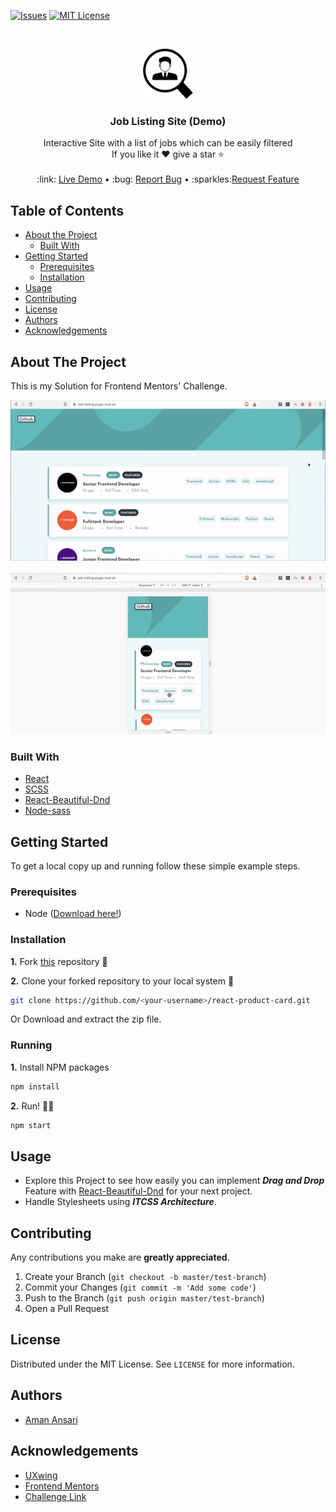 [![Issues][issues-shield]][issues-url]
[![MIT License][license-shield]][license-url]

<!-- PROJECT LOGO -->
<br />
<p align="center">
  <a href="https://job-listing-page.now.sh">
    <img src="Readme/logo.png" alt="Logo" width="80" height="80">
  </a>

  <h3 align="center">Job Listing Site (Demo)</h3>

  <p align="center">
  Interactive Site with a list of jobs which can be easily filtered
    <br />
If you like it ❤ give a star ⭐ 
  <br/>
    <br />
     :link: <a href="https://job-listing-page.now.sh">  Live Demo</a>
    &#8226; 
   :bug: <a href="https://github.com/othneildrew/Best-README-Template/issues">Report Bug</a>
    &#8226; 
    :sparkles:<a href="https://github.com/othneildrew/Best-README-Template/issues">Request Feature</a>
  </p>
</p>

<!-- TABLE OF CONTENTS -->

## Table of Contents

- [About the Project](#about-the-project)
  - [Built With](#built-with)
- [Getting Started](#getting-started)
  - [Prerequisites](#prerequisites)
  - [Installation](#installation)
- [Usage](#usage)
- [Contributing](#contributing)
- [License](#license)
- [Authors](#authors)
- [Acknowledgements](#acknowledgements)

<!-- ABOUT THE PROJECT -->

## About The Project

This is my Solution for Frontend Mentors' Challenge.

<p align="center">

 <img  src="./Readme/github-preview-0.gif"> 
<br >
<br/>
<img src="./Readme/github-preview-1.gif"/>

</p>

### Built With

- [React](https://reactjs.com)
- [SCSS](https://sass-lang.com)
- [React-Beautiful-Dnd](https://github.com/atlassian/react-beautiful-dnd)
- [Node-sass](https://github.com/sass/node-sass)

<!-- GETTING STARTED -->

## Getting Started

To get a local copy up and running follow these simple example steps.

### Prerequisites

- Node ([Download here!](https://nodejs.org/en/download))

### Installation

**1.** Fork [this](https://github.com/aman-atg/react-product-card) repository :fork_and_knife:

**2.** Clone your forked repository to your local system :busts_in_silhouette:

```sh
git clone https://github.com/<your-username>/react-product-card.git
```

Or Download and extract the zip file.

### Running

**1.** Install NPM packages

```sh
npm install
```

**2.** Run! :running_man:

```sh
npm start
```

<!-- USAGE EXAMPLES -->

## Usage

- Explore this Project to see how easily you can implement **_Drag and Drop_** Feature with [React-Beautiful-Dnd](https://github.com/atlassian/react-beautiful-dnd) for your next project.
- Handle Stylesheets using **_ITCSS Architecture_**.

<!-- CONTRIBUTING -->

## Contributing

Any contributions you make are **greatly appreciated**.

1. Create your Branch (`git checkout -b master/test-branch`)
2. Commit your Changes (`git commit -m 'Add some code'`)
3. Push to the Branch (`git push origin master/test-branch`)
4. Open a Pull Request

<!-- LICENSE -->

## License

Distributed under the MIT License. See `LICENSE` for more information.

<!-- CONTACT -->

## Authors

- [Aman Ansari](https://github.com/aman-atg)

<!-- ACKNOWLEDGEMENTS -->

## Acknowledgements

- [UXwing](https://uxwing.com)
- [Frontend Mentors](http://frontendmentor.io)
- [Challenge Link](https://www.frontendmentor.io/challenges/job-listings-with-filtering-ivstIPCt)

<!-- MARKDOWN LINKS & IMAGES -->

[issues-shield]: https://img.shields.io/github/issues/othneildrew/Best-README-Template.svg?style=flat-square
[issues-url]: https://github.com/aman-atg/Job-Listing-Site/issues
[license-shield]: https://img.shields.io/github/license/othneildrew/Best-README-Template.svg?style=flat-square
[license-url]: https://github.com/aman-atg/Job-Listing-Site/blob/master/LICENSE.txt
[preview-0]: Readme/github-preview-0.gif
[preview-1]: Readme/github-preview-1.gif

